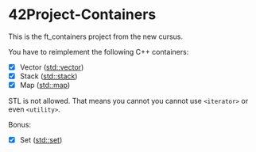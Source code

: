 # 42Project-Containers
This is the ft_containers project from the new cursus.

You have to reimplement the following C++ containers:
- [x] Vector ([std::vector])
- [x] Stack ([std::stack])
- [x] Map ([std::map])

STL is not allowed. That means you cannot you cannot use `<iterator>` or even `<utility>`.

Bonus:
- [x] Set ([std::set])

[std::vector]: http://www.cplusplus.com/reference/vector/vector
[std::list]: http://www.cplusplus.com/reference/list/list
[std::stack]: http://www.cplusplus.com/reference/stack/stack
[std::map]: http://www.cplusplus.com/reference/map/map
[std::set]: http://www.cplusplus.com/reference/set/set
